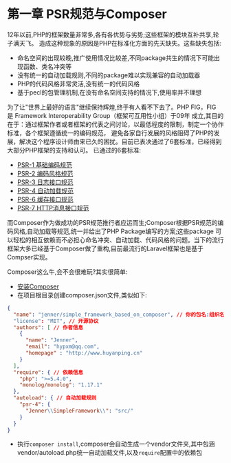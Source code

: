 # 第一章 PSR规范与Composer
12年以前,PHP的框架数量非常多,各有各优势与劣势;这些框架的模块互补共享,轮子满天飞。
造成这种现象的原因是PHP在标准化方面的先天缺失。这些缺失包括:
+ 命名空间的出现较晚,推广使用情况比较差,不同package共生的情况下可能出现函数、类名冲突等
+ 没有统一的自动加载规则,不同的package难以实现兼容的自动加载器
+ PHP的代码风格非常灵活,没有统一的代码风格
+ 基于pecl的包管理机制,在没有命名空间支持的情况下,使用率并不理想

为了让"世界上最好的语言"继续保持辉煌,终于有人看不下去了。PHP FIG，FIG 是 Framework Interoperability Group（框架可互用性小组）于09年
成立,其目的在于：通过框架作者或者框架的代表之间讨论，以最低程度的限制，制定一个协作标准，各个框架遵循统一的编码规范，
避免各家自行发展的风格阻碍了PHP的发展，解决这个程序设计师由来已久的困扰。目前已表决通过了6套标准，已经得到大部分PHP框架的支持和认可。
已通过的6套标准:
+ [PSR-1 基础编码规范](https://phphub.org/topics/2078)
+ [PSR-2 编码风格规范](https://phphub.org/topics/2079)
+ [PSR-3 日志接口规范](https://phphub.org/topics/2080)
+ [PSR-4 自动加载规范](https://phphub.org/topics/2081)
+ [PSR-6 缓存接口规范](https://phphub.org/topics/2082)
+ [PSR-7 HTTP消息接口规范](https://github.com/summerblue/psr.phphub.org/blob/master/psrs/%E3%80%8CPSR%20%E8%A7%84%E8%8C%83%E3%80%8DPSR-7%20HTTP%20%E6%B6%88%E6%81%AF%E6%8E%A5%E5%8F%A3%E8%A7%84%E8%8C%83.md)

而Composer作为做成功的PSR规范推行者应运而生;Composer根据PSR规范的编码风格,自动加载等规范,统一并给出了PHP Package编写的方案;这些package
可以轻松的相互依赖而不必担心命名冲突、自动加载、代码风格的问题。当下的流行框架大多已经基于Composer做了重构,目前最流行的Laravel框架也是基于Compser实现。

Composer这么牛,会不会很难玩?其实很简单:
+ [安装Composer](https://getcomposer.org/download/)
+ 在项目根目录创建composer.json文件,类似如下:
```json
{
  "name": "jenner/simple_framework_based_on_composer", // 你的包名:组织名/包名
  "license": "MIT", // 开源协议
  "authors": [ // 作者信息
    {
      "name": "Jenner",
      "email": "hypxm@qq.com",
      "homepage" : "http://www.huyanping.cn"
    }
  ],
  "require": { // 依赖信息
    "php": ">=5.4.0",
    "monolog/monolog": "1.17.1"
  },
  "autoload": { // 自动加载规则
    "psr-4": {
      "Jenner\\SimpleFramework\\": "src/"
    }
  }
}
```
+ 执行`composer install`,composer会自动生成一个vendor文件夹,其中包涵vendor/autoload.php统一自动加载文件,以及`require`配置中的依赖包